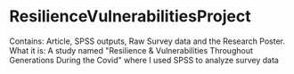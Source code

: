 # ResilienceVulnerabilitiesProject
Contains: Article, SPSS outputs, Raw Survey data and the Research Poster. What it is: A study named "Resilience &amp; Vulnerabilities Throughout Generations During the Covid" where I used SPSS to analyze survey data
